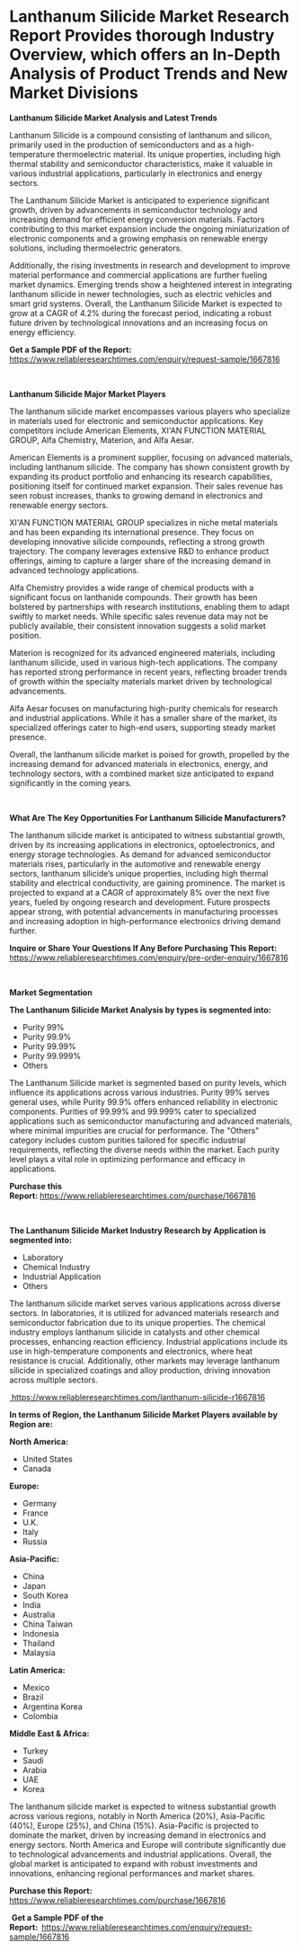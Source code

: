 <p><h1>Lanthanum Silicide Market Research Report Provides thorough Industry Overview, which offers an In-Depth Analysis of Product Trends and New Market Divisions</h1></p><p><strong>Lanthanum Silicide Market Analysis and Latest Trends</strong></p>
<p><p>Lanthanum Silicide is a compound consisting of lanthanum and silicon, primarily used in the production of semiconductors and as a high-temperature thermoelectric material. Its unique properties, including high thermal stability and semiconductor characteristics, make it valuable in various industrial applications, particularly in electronics and energy sectors.</p><p>The Lanthanum Silicide Market is anticipated to experience significant growth, driven by advancements in semiconductor technology and increasing demand for efficient energy conversion materials. Factors contributing to this market expansion include the ongoing miniaturization of electronic components and a growing emphasis on renewable energy solutions, including thermoelectric generators.</p><p>Additionally, the rising investments in research and development to improve material performance and commercial applications are further fueling market dynamics. Emerging trends show a heightened interest in integrating lanthanum silicide in newer technologies, such as electric vehicles and smart grid systems. Overall, the Lanthanum Silicide Market is expected to grow at a CAGR of 4.2% during the forecast period, indicating a robust future driven by technological innovations and an increasing focus on energy efficiency.</p></p>
<p><strong>Get a Sample PDF of the Report:&nbsp;</strong> <a href="https://www.reliableresearchtimes.com/enquiry/request-sample/1667816?utm_campaign=3106&utm_medium=2&utm_source=Github&utm_content=ia&utm_term=19042025&utm_id=lanthanum-silicide">https://www.reliableresearchtimes.com/enquiry/request-sample/1667816</a></p>
<p>&nbsp;</p>
<p><strong>Lanthanum Silicide Major Market Players</strong></p>
<p><p>The lanthanum silicide market encompasses various players who specialize in materials used for electronic and semiconductor applications. Key competitors include American Elements, XI'AN FUNCTION MATERIAL GROUP, Alfa Chemistry, Materion, and Alfa Aesar. </p><p>American Elements is a prominent supplier, focusing on advanced materials, including lanthanum silicide. The company has shown consistent growth by expanding its product portfolio and enhancing its research capabilities, positioning itself for continued market expansion. Their sales revenue has seen robust increases, thanks to growing demand in electronics and renewable energy sectors.</p><p>XI'AN FUNCTION MATERIAL GROUP specializes in niche metal materials and has been expanding its international presence. They focus on developing innovative silicide compounds, reflecting a strong growth trajectory. The company leverages extensive R&D to enhance product offerings, aiming to capture a larger share of the increasing demand in advanced technology applications.</p><p>Alfa Chemistry provides a wide range of chemical products with a significant focus on lanthanide compounds. Their growth has been bolstered by partnerships with research institutions, enabling them to adapt swiftly to market needs. While specific sales revenue data may not be publicly available, their consistent innovation suggests a solid market position.</p><p>Materion is recognized for its advanced engineered materials, including lanthanum silicide, used in various high-tech applications. The company has reported strong performance in recent years, reflecting broader trends of growth within the specialty materials market driven by technological advancements.</p><p>Alfa Aesar focuses on manufacturing high-purity chemicals for research and industrial applications. While it has a smaller share of the market, its specialized offerings cater to high-end users, supporting steady market presence.</p><p>Overall, the lanthanum silicide market is poised for growth, propelled by the increasing demand for advanced materials in electronics, energy, and technology sectors, with a combined market size anticipated to expand significantly in the coming years.</p></p>
<p>&nbsp;</p>
<p><strong>What Are The Key Opportunities For Lanthanum Silicide Manufacturers?</strong></p>
<p><p>The lanthanum silicide market is anticipated to witness substantial growth, driven by its increasing applications in electronics, optoelectronics, and energy storage technologies. As demand for advanced semiconductor materials rises, particularly in the automotive and renewable energy sectors, lanthanum silicide’s unique properties, including high thermal stability and electrical conductivity, are gaining prominence. The market is projected to expand at a CAGR of approximately 8% over the next five years, fueled by ongoing research and development. Future prospects appear strong, with potential advancements in manufacturing processes and increasing adoption in high-performance electronics driving demand further.</p></p>
<p><strong>Inquire or Share Your Questions If Any Before Purchasing This Report:</strong> <a href="https://www.reliableresearchtimes.com/enquiry/pre-order-enquiry/1667816?utm_campaign=3106&utm_medium=2&utm_source=Github&utm_content=ia&utm_term=19042025&utm_id=lanthanum-silicide">https://www.reliableresearchtimes.com/enquiry/pre-order-enquiry/1667816</a></p>
<p>&nbsp;</p>
<p><strong>Market Segmentation</strong></p>
<p><strong>The Lanthanum Silicide Market Analysis by types is segmented into:</strong></p>
<p><ul><li>Purity 99%</li><li>Purity 99.9%</li><li>Purity 99.99%</li><li>Purity 99.999%</li><li>Others</li></ul></p>
<p><p>The Lanthanum Silicide market is segmented based on purity levels, which influence its applications across various industries. Purity 99% serves general uses, while Purity 99.9% offers enhanced reliability in electronic components. Purities of 99.99% and 99.999% cater to specialized applications such as semiconductor manufacturing and advanced materials, where minimal impurities are crucial for performance. The "Others" category includes custom purities tailored for specific industrial requirements, reflecting the diverse needs within the market. Each purity level plays a vital role in optimizing performance and efficacy in applications.</p></p>
<p><strong>Purchase this Report:&nbsp;</strong><a href="https://www.reliableresearchtimes.com/purchase/1667816?utm_campaign=3106&utm_medium=2&utm_source=Github&utm_content=ia&utm_term=19042025&utm_id=lanthanum-silicide">https://www.reliableresearchtimes.com/purchase/1667816</a></p>
<p>&nbsp;</p>
<p><strong>The Lanthanum Silicide Market Industry Research by Application is segmented into:</strong></p>
<p><ul><li>Laboratory</li><li>Chemical Industry</li><li>Industrial Application</li><li>Others</li></ul></p>
<p><p>The lanthanum silicide market serves various applications across diverse sectors. In laboratories, it is utilized for advanced materials research and semiconductor fabrication due to its unique properties. The chemical industry employs lanthanum silicide in catalysts and other chemical processes, enhancing reaction efficiency. Industrial applications include its use in high-temperature components and electronics, where heat resistance is crucial. Additionally, other markets may leverage lanthanum silicide in specialized coatings and alloy production, driving innovation across multiple sectors.</p></p>
<p><a href="https://www.reliableresearchtimes.com/lanthanum-silicide-r1667816?utm_campaign=3106&utm_medium=2&utm_source=Github&utm_content=ia&utm_term=19042025&utm_id=lanthanum-silicide">&nbsp;https://www.reliableresearchtimes.com/lanthanum-silicide-r1667816</a></p>
<p><strong>In terms of Region, the Lanthanum Silicide Market Players available by Region are:</strong></p>
<p>
    <p> <strong> North America: </strong>
        <ul>
            <li>United States</li>
            <li>Canada</li>
        </ul>
        </p> 
    <p> <strong> Europe: </strong>
        <ul>
            <li>Germany</li>
            <li>France</li>
            <li>U.K.</li>
            <li>Italy</li>
            <li>Russia</li>
        </ul>
        </p> 
    <p> <strong> Asia-Pacific: </strong>
        <ul>
            <li>China</li>
            <li>Japan</li>
            <li>South Korea</li>
            <li>India</li>
            <li>Australia</li>
            <li>China Taiwan</li>
            <li>Indonesia</li>
            <li>Thailand</li>
            <li>Malaysia</li>
        </ul>
        </p> 
    <p> <strong> Latin America: </strong>
        <ul>
            <li>Mexico</li>
            <li>Brazil</li>
            <li>Argentina Korea</li>
            <li>Colombia</li>
        </ul>
        </p> 
    <p> <strong> Middle East & Africa: </strong>
        <ul>
            <li>Turkey</li>
            <li>Saudi</li>
            <li>Arabia</li>
            <li>UAE</li>
            <li>Korea</li>
        </ul>
    </p>
    </p>
<p><p>The lanthanum silicide market is expected to witness substantial growth across various regions, notably in North America (20%), Asia-Pacific (40%), Europe (25%), and China (15%). Asia-Pacific is projected to dominate the market, driven by increasing demand in electronics and energy sectors. North America and Europe will contribute significantly due to technological advancements and industrial applications. Overall, the global market is anticipated to expand with robust investments and innovations, enhancing regional performances and market shares.</p></p>
<p><strong>Purchase this Report: </strong><a href="https://www.reliableresearchtimes.com/purchase/1667816?utm_campaign=3106&utm_medium=2&utm_source=Github&utm_content=ia&utm_term=19042025&utm_id=lanthanum-silicide">https://www.reliableresearchtimes.com/purchase/1667816</a></p>
<p>&nbsp;<strong>Get a Sample PDF of the Report:&nbsp;&nbsp;</strong><a href="https://www.reliableresearchtimes.com/enquiry/request-sample/1667816?utm_campaign=3106&utm_medium=2&utm_source=Github&utm_content=ia&utm_term=19042025&utm_id=lanthanum-silicide">https://www.reliableresearchtimes.com/enquiry/request-sample/1667816</a></p>
<p><strong></strong></p>
<p><p></p><p></p><p></p></p>